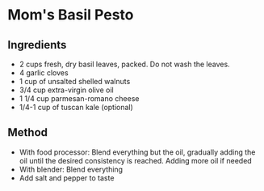 # Mom's Basil Pesto

## Ingredients

- 2 cups fresh, dry basil leaves, packed. Do not wash the leaves. 
- 4 garlic cloves
- 1 cup of unsalted shelled walnuts
- 3/4 cup extra-virgin olive oil
- 1 1/4 cup parmesan-romano cheese
- 1/4-1 cup of tuscan kale (optional)

## Method

- With food processor: Blend everything but the oil, gradually adding the oil until the desired consistency is reached. Adding more oil if needed
- With blender: Blend everything
- Add salt and pepper to taste
